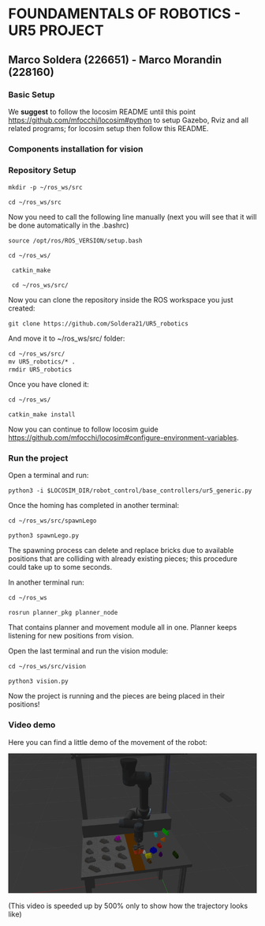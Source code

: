 # FOUNDAMENTALS OF ROBOTICS - UR5 PROJECT
## Marco Soldera (226651) - Marco Morandin (228160)

### Basic Setup

We **suggest** to follow the locosim README until this point https://github.com/mfocchi/locosim#python to setup Gazebo, Rviz and all related programs; for locosim setup then follow this README.

### Components installation for vision



### Repository Setup

```
mkdir -p ~/ros_ws/src
```

```
cd ~/ros_ws/src
```

Now you need to call the following line manually (next you will see that it will be done automatically in the .bashrc)

```
source /opt/ros/ROS_VERSION/setup.bash
```

```
cd ~/ros_ws/
```

```
 catkin_make
```

```
 cd ~/ros_ws/src/ 
```

Now you can clone the repository inside the ROS workspace you just created:

```
git clone https://github.com/Soldera21/UR5_robotics
```

And move it to ~/ros_ws/src/ folder:

```
cd ~/ros_ws/src/
mv UR5_robotics/* .
rmdir UR5_robotics
```

Once you have cloned it:

```
cd ~/ros_ws/
```

```
catkin_make install
```

Now you can continue to follow locosim guide https://github.com/mfocchi/locosim#configure-environment-variables.

### Run the project

Open a terminal and run:

```
python3 -i $LOCOSIM_DIR/robot_control/base_controllers/ur5_generic.py
```

Once the homing has completed in another terminal:

```
cd ~/ros_ws/src/spawnLego
```
```
python3 spawnLego.py
```

The spawning process can delete and replace bricks due to available positions that are colliding with already existing pieces; this procedure could take up to some seconds.

In another terminal run:

```
cd ~/ros_ws
```
```
rosrun planner_pkg planner_node
```

That contains planner and movement module all in one. Planner keeps listening for new positions from vision.

Open the last terminal and run the vision module:

```
cd ~/ros_ws/src/vision
```
```
python3 vision.py
```

Now the project is running and the pieces are being placed in their positions!

### Video demo

Here you can find a little demo of the movement of the robot:

<img src="https://github.com/Soldera21/UR5_robotics/blob/master/img/placement_ezgif.gif">

(This video is speeded up by 500% only to show how the trajectory looks like)
